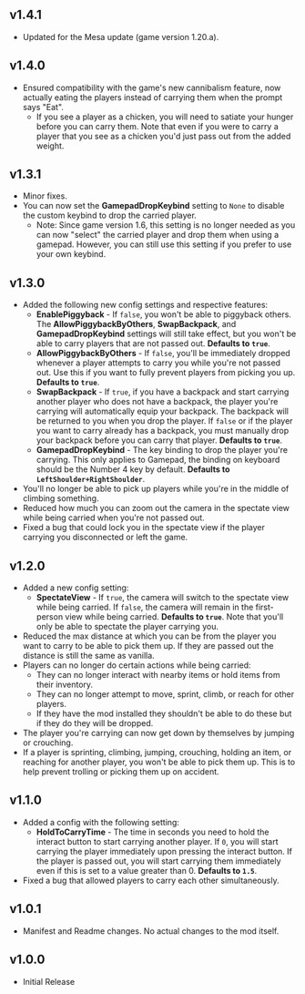 ## v1.4.1
- Updated for the Mesa update (game version 1.20.a).

## v1.4.0
- Ensured compatibility with the game's new cannibalism feature, now actually eating the players instead of carrying
  them when the prompt says "Eat".
  - If you see a player as a chicken, you will need to satiate your hunger before you can carry them. Note that even
  if you were to carry a player that you see as a chicken you'd just pass out from the added weight.

## v1.3.1
- Minor fixes.
- You can now set the **GamepadDropKeybind** setting to `None` to disable the custom keybind to drop the carried player.
  - Note: Since game version 1.6, this setting is no longer needed as you can now "select" the carried player and drop
  them when using a gamepad. However, you can still use this setting if you prefer to use your own keybind.

## v1.3.0
- Added the following new config settings and respective features:
  - **EnablePiggyback** - If `false`, you won't be able to piggyback others.
  The **AllowPiggybackByOthers**, **SwapBackpack**, and **GamepadDropKeybind** settings will still take effect,
  but you won't be able to carry players that are not passed out. **Defaults to `true`**.
  - **AllowPiggybackByOthers** - If `false`, you'll be immediately dropped whenever a player attempts to carry you while
  you're not passed out. Use this if you want to fully prevent players from picking you up. **Defaults to `true`**.
  - **SwapBackpack** - If `true`, if you have a backpack and start carrying another player who does not have a backpack,
  the player you're carrying will automatically equip your backpack. The backpack will be returned to you when you drop
  the player. If `false` or if the player you want to carry already has a backpack, you must manually drop your backpack
  before you can carry that player. **Defaults to `true`**.
  - **GamepadDropKeybind** - The key binding to drop the player you're carrying. This only applies to Gamepad,
  the binding on keyboard should be the Number 4 key by default. **Defaults to `LeftShoulder+RightShoulder`**.
- You'll no longer be able to pick up players while you're in the middle of climbing something.
- Reduced how much you can zoom out the camera in the spectate view while being carried when you're not passed out.
- Fixed a bug that could lock you in the spectate view if the player carrying you disconnected or left the game.

## v1.2.0
- Added a new config setting:
  - **SpectateView** - If `true`, the camera will switch to the spectate view while being carried.
  If `false`, the camera will remain in the first-person view while being carried. **Defaults to `true`**.
  Note that you'll only be able to spectate the player carrying you.
- Reduced the max distance at which you can be from the player you want to carry to be able to pick them up.
If they are passed out the distance is still the same as vanilla.
- Players can no longer do certain actions while being carried:
  - They can no longer interact with nearby items or hold items from their inventory.
  - They can no longer attempt to move, sprint, climb, or reach for other players.
  - If they have the mod installed they shouldn't be able to do these but if they do they will be dropped.
- The player you're carrying can now get down by themselves by jumping or crouching.
- If a player is sprinting, climbing, jumping, crouching, holding an item, or reaching for another player, you won't be
able to pick them up. This is to help prevent trolling or picking them up on accident.

## v1.1.0
- Added a config with the following setting:
  - **HoldToCarryTime** - The time in seconds you need to hold the interact button to start carrying another player.
  If `0`, you will start carrying the player immediately upon pressing the interact button.
  If the player is passed out, you will start carrying them immediately even if this is set to a value greater than 0.
  **Defaults to `1.5`**.
- Fixed a bug that allowed players to carry each other simultaneously.

## v1.0.1
- Manifest and Readme changes. No actual changes to the mod itself.

## v1.0.0
- Initial Release
